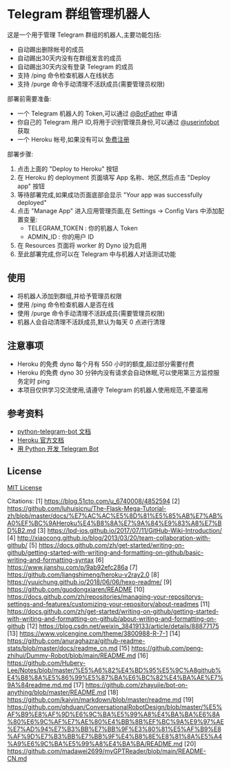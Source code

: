 # Telegram 群组管理机器人

这是一个用于管理 Telegram 群组的机器人,主要功能包括:

- 自动踢出删除帐号的成员
- 自动踢出30天内没有在群组发言的成员
- 自动踢出30天内没有登录 Telegram 的成员
- 支持 /ping 命令检查机器人在线状态
- 支持 /purge 命令手动清理不活跃成员(需要管理员权限)


部署前需要准备:

- 一个 Telegram 机器人的 Token,可以通过 [@BotFather](https://t.me/BotFather) 申请
- 你自己的 Telegram 用户 ID,将用于识别管理员身份,可以通过 [@userinfobot](https://t.me/userinfobot) 获取
- 一个 Heroku 帐号,如果没有可以 [免费注册](https://signup.heroku.com/)

部署步骤:

1. 点击上面的 "Deploy to Heroku" 按钮
2. 在 Heroku 的 deployment 页面填写 App 名称、地区,然后点击 "Deploy app" 按钮
3. 等待部署完成,如果成功页面底部会显示 "Your app was successfully deployed" 
4. 点击 "Manage App" 进入应用管理页面,在 Settings -> Config Vars 中添加配置变量:
   - TELEGRAM_TOKEN : 你的机器人 Token
   - ADMIN_ID : 你的用户 ID
5. 在 Resources 页面将 worker 的 Dyno 设为启用
6. 至此部署完成,你可以在 Telegram 中与机器人对话测试功能

## 使用

- 将机器人添加到群组,并给予管理员权限
- 使用 /ping 命令检查机器人是否在线
- 使用 /purge 命令手动清理不活跃成员(需要管理员权限)
- 机器人会自动清理不活跃成员,默认为每天 0 点进行清理

## 注意事项

- Heroku 的免费 dyno 每个月有 550 小时的额度,超过部分需要付费
- Heroku 的免费 dyno 30 分钟内没有请求会自动休眠,可以使用第三方监控服务定时 ping
- 本项目仅供学习交流使用,请遵守 Telegram 的机器人使用规范,不要滥用

## 参考资料

- [python-telegram-bot 文档](https://python-telegram-bot.readthedocs.io/)
- [Heroku 官方文档](https://devcenter.heroku.com/)
- [用 Python 开发 Telegram Bot](https://blog.csdn.net/qq_41185868/article/details/80570200)

## License

[MIT License](LICENSE)

Citations:
[1] https://blog.51cto.com/u_6740008/4852594
[2] https://github.com/luhuisicnu/The-Flask-Mega-Tutorial-zh/blob/master/docs/%E7%AC%AC%E5%8D%81%E5%85%AB%E7%AB%A0%EF%BC%9AHeroku%E4%B8%8A%E7%9A%84%E9%83%A8%E7%BD%B2.md
[3] https://lpd-ios.github.io/2017/07/11/GitHub-Wiki-Introduction/
[4] http://xiaocong.github.io/blog/2013/03/20/team-collaboration-with-github/
[5] https://docs.github.com/zh/get-started/writing-on-github/getting-started-with-writing-and-formatting-on-github/basic-writing-and-formatting-syntax
[6] https://www.jianshu.com/p/9ab92efc286a
[7] https://github.com/liangshimeng/heroku-v2ray2.0
[8] https://yuuichung.github.io/2018/06/06/hexo-readme/
[9] https://github.com/guodongxiaren/README
[10] https://docs.github.com/zh/repositories/managing-your-repositorys-settings-and-features/customizing-your-repository/about-readmes
[11] https://docs.github.com/zh/get-started/writing-on-github/getting-started-with-writing-and-formatting-on-github/about-writing-and-formatting-on-github
[12] https://blog.csdn.net/weixin_38419133/article/details/88877175
[13] https://www.volcengine.com/theme/3800988-R-7-1
[14] https://github.com/anuraghazra/github-readme-stats/blob/master/docs/readme_cn.md
[15] https://github.com/peng-zhihui/Dummy-Robot/blob/main/README.md
[16] https://github.com/Hubery-Lee/Notes/blob/master/%E5%A6%82%E4%BD%95%E5%9C%A8github%E4%B8%8A%E5%86%99%E5%87%BA%E6%BC%82%E4%BA%AE%E7%9A%84readme.md.md
[17] https://github.com/zhayujie/bot-on-anything/blob/master/README.md
[18] https://github.com/kaivin/markdown/blob/master/readme.md
[19] https://github.com/qhduan/ConversationalRobotDesign/blob/master/%E5%AF%B9%E8%AF%9D%E6%9C%BA%E5%99%A8%E4%BA%BA%E6%8A%80%E6%9C%AF%E7%AE%80%E4%BB%8B%EF%BC%9A%E9%97%AE%E7%AD%94%E7%B3%BB%E7%BB%9F%E3%80%81%E5%AF%B9%E8%AF%9D%E7%B3%BB%E7%BB%9F%E4%B8%8E%E8%81%8A%E5%A4%A9%E6%9C%BA%E5%99%A8%E4%BA%BA/README.md
[20] https://github.com/madawei2699/myGPTReader/blob/main/README-CN.md
